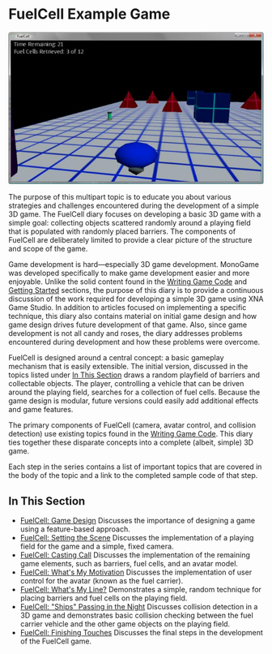 # FuelCell Example Game

![FuelCell Sample](../Images/FuelCell-Sample.jpg)

The purpose of this multipart topic is to educate you about various strategies and challenges encountered during the development of a simple 3D game. The FuelCell diary focuses on developing a basic 3D game with a simple goal: collecting objects scattered randomly around a playing field that is populated with randomly placed barriers. The components of FuelCell are deliberately limited to provide a clear picture of the structure and scope of the game.

Game development is hard—especially 3D game development. MonoGame was developed specifically to make game development easier and more enjoyable. Unlike the solid content found in the [Writing Game Code]() and [Getting Started]() sections, the purpose of this diary is to provide a continuous discussion of the work required for developing a simple 3D game using XNA Game Studio. In addition to articles focused on implementing a specific technique, this diary also contains material on initial game design and how game design drives future development of that game. Also, since game development is not all candy and roses, the diary addresses problems encountered during development and how these problems were overcome.

FuelCell is designed around a central concept: a basic gameplay mechanism that is easily extensible. The initial version, discussed in the topics listed under [In This Section](#in-this-section) draws a random playfield of barriers and collectable objects. The player, controlling a vehicle that can be driven around the playing field, searches for a collection of fuel cells. Because the game design is modular, future versions could easily add additional effects and game features.

The primary components of FuelCell (camera, avatar control, and collision detection) use existing topics found in the [Writing Game Code](). This diary ties together these disparate concepts into a complete (albeit, simple) 3D game.

Each step in the series contains a list of important topics that are covered in the body of the topic and a link to the completed sample code of that step.

## In This Section

- [FuelCell: Game Design]()
  Discusses the importance of designing a game using a feature-based approach.
- [FuelCell: Setting the Scene]()
  Discusses the implementation of a playing field for the game and a simple, fixed camera.
- [FuelCell: Casting Call]()
  Discusses the implementation of the remaining game elements, such as barriers, fuel cells, and an avatar model.
- [FuelCell: What's My Motivation]()
  Discusses the implementation of user control for the avatar (known as the fuel carrier).
- [FuelCell: What's My Line?]()
  Demonstrates a simple, random technique for placing barriers and fuel cells on the playing field.
- [FuelCell: "Ships" Passing in the Night]()
  Discusses collision detection in a 3D game and demonstrates basic collision checking between the fuel carrier vehicle and the other game objects on the playing field.
- [FuelCell: Finishing Touches]()
  Discusses the final steps in the development of the FuelCell game.